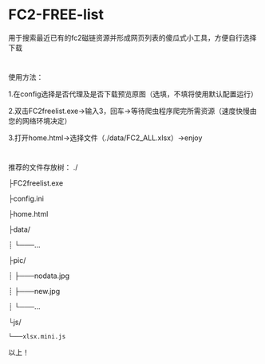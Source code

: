 # FC2-FREE-list

用于搜索最近已有的fc2磁链资源并形成网页列表的傻瓜式小工具，方便自行选择下载
#
使用方法：

1.在config选择是否代理及是否下载预览原图（选填，不填将使用默认配置运行）

2.双击FC2freelist.exe→输入3，回车→等待爬虫程序爬完所需资源（速度快慢由您的网络环境决定）

3.打开home.html→选择文件（./data/FC2_ALL.xlsx）→enjoy

#  

推荐的文件存放树：
./

├FC2freelist.exe 

├config.ini

├home.html

├data/

┊    └───...

├pic/

┊    ├───nodata.jpg

┊    ├───new.jpg

┊    └───...

└js/

    └───xlsx.mini.js
     
以上！
     
